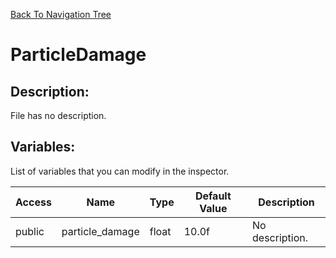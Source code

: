 [Back To Navigation Tree](https://wesleywh.github.io/githubpages/docs/navigation.html)
# ParticleDamage

## Description:
File has no description.

## Variables:
List of variables that you can modify in the inspector.

|Access|Name|Type|Default Value|Description|
|---|---|---|---|---|
|public|particle_damage|float|10.0f|No description.|
